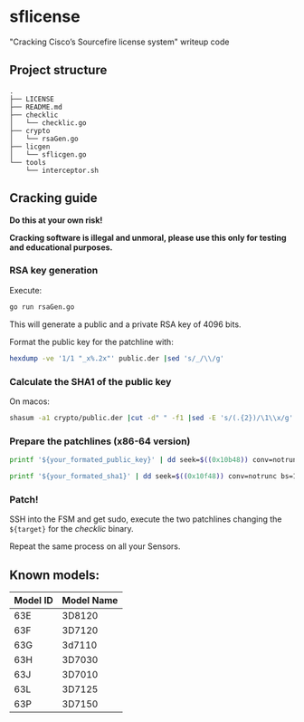 # sflicense

"Cracking Cisco’s Sourcefire license system" writeup code

## Project structure

```
.
├── LICENSE
├── README.md
├── checklic
│   └── checklic.go
├── crypto
│   └── rsaGen.go
├── licgen
│   └── sflicgen.go
└── tools
    └── interceptor.sh
```

## Cracking guide

**Do this at your own risk!**

**Cracking software is illegal and unmoral, please use this only for testing and educational
purposes.**

### RSA key generation

Execute:

```bash
go run rsaGen.go
```

This will generate a public and a private RSA key of 4096 bits.

Format the public key for the patchline with:

```bash
hexdump -ve '1/1 "_x%.2x"' public.der |sed 's/_/\\/g'
```

### Calculate the SHA1 of the public key

On macos:

```bash
shasum -a1 crypto/public.der |cut -d" " -f1 |sed -E 's/(.{2})/\1\\x/g' |rev |cut -d"\\" -f2- |rev
```

### Prepare the patchlines (x86-64 version) 


```bash
printf '${your_formated_public_key}' | dd seek=$((0x10b48)) conv=notrunc bs=1 of=${target}

printf '${your_formated_sha1}' | dd seek=$((0x10f48)) conv=notrunc bs=1 of=${target}
```

### Patch!

SSH into the FSM and get sudo, execute the two patchlines changing the `${target}` for
the _checklic_ binary.

Repeat the same process on all your Sensors.


## Known models:

| Model ID | Model Name |
|----------|------------|
| 63E      | 3D8120     |
| 63F      | 3D7120     |
| 63G      | 3d7110     |
| 63H      | 3D7030     |
| 63J      | 3D7010     |
| 63L      | 3D7125     |
| 63P      | 3D7150     |


